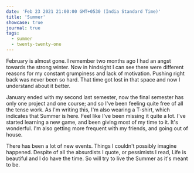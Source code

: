 ```yaml
---
date: 'Feb 23 2021 21:00:00 GMT+0530 (India Standard Time)'
title: 'Summer'
showcase: true
journal: true
tags: 
  - summer
  - twenty-twenty-one
---
```


February is almost gone. I remember two months ago I had an angst towards the strong winter. Now in hindsight I can see there were different reasons for my constant grumpiness and lack of motivation. Pushing right back was never been so hard. That time got lost in that space and now I understand about it better.

January ended with my second last semester, now the final semester has only one project and one course; and so I've been feeling quite free of all the tense work. As I'm writing this, I'm also wearing a T-shirt, which indicates that Summer is here. Feel like I've been missing it quite a lot. I've started learning a new game, and been giving most of my time to it. It's wonderful. I'm also getting more frequent with my friends, and going out of house.

There has been a lot of new events. Things I couldn't possibly imagine happened. Despite of all the absurdists I quote, or pessimists I read, Life is beautiful and I do have the time. So will try to live the Summer as it's meant to be.

		